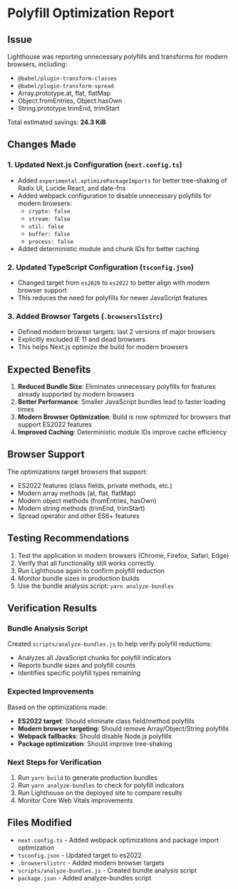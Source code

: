# Polyfill Optimization Report

## Issue
Lighthouse was reporting unnecessary polyfills and transforms for modern browsers, including:
- `@babel/plugin-transform-classes`
- `@babel/plugin-transform-spread`
- Array.prototype.at, flat, flatMap
- Object.fromEntries, Object.hasOwn
- String.prototype.trimEnd, trimStart

Total estimated savings: **24.3 KiB**

## Changes Made

### 1. Updated Next.js Configuration (`next.config.ts`)
- Added `experimental.optimizePackageImports` for better tree-shaking of Radix UI, Lucide React, and date-fns
- Added webpack configuration to disable unnecessary polyfills for modern browsers:
  - `crypto: false`
  - `stream: false`
  - `util: false`
  - `buffer: false`
  - `process: false`
- Added deterministic module and chunk IDs for better caching

### 2. Updated TypeScript Configuration (`tsconfig.json`)
- Changed target from `es2020` to `es2022` to better align with modern browser support
- This reduces the need for polyfills for newer JavaScript features

### 3. Added Browser Targets (`.browserslistrc`)
- Defined modern browser targets: last 2 versions of major browsers
- Explicitly excluded IE 11 and dead browsers
- This helps Next.js optimize the build for modern browsers

## Expected Benefits

1. **Reduced Bundle Size**: Eliminates unnecessary polyfills for features already supported by modern browsers
2. **Better Performance**: Smaller JavaScript bundles lead to faster loading times
3. **Modern Browser Optimization**: Build is now optimized for browsers that support ES2022 features
4. **Improved Caching**: Deterministic module IDs improve cache efficiency

## Browser Support

The optimizations target browsers that support:
- ES2022 features (class fields, private methods, etc.)
- Modern array methods (at, flat, flatMap)
- Modern object methods (fromEntries, hasOwn)
- Modern string methods (trimEnd, trimStart)
- Spread operator and other ES6+ features

## Testing Recommendations

1. Test the application in modern browsers (Chrome, Firefox, Safari, Edge)
2. Verify that all functionality still works correctly
3. Run Lighthouse again to confirm polyfill reduction
4. Monitor bundle sizes in production builds
5. Use the bundle analysis script: `yarn analyze-bundles`

## Verification Results

### Bundle Analysis Script
Created `scripts/analyze-bundles.js` to help verify polyfill reductions:
- Analyzes all JavaScript chunks for polyfill indicators
- Reports bundle sizes and polyfill counts
- Identifies specific polyfill types remaining

### Expected Improvements
Based on the optimizations made:
- **ES2022 target**: Should eliminate class field/method polyfills
- **Modern browser targeting**: Should remove Array/Object/String polyfills
- **Webpack fallbacks**: Should disable Node.js polyfills
- **Package optimization**: Should improve tree-shaking

### Next Steps for Verification
1. Run `yarn build` to generate production bundles
2. Run `yarn analyze-bundles` to check for polyfill indicators
3. Run Lighthouse on the deployed site to compare results
4. Monitor Core Web Vitals improvements

## Files Modified
- `next.config.ts` - Added webpack optimizations and package import optimization
- `tsconfig.json` - Updated target to es2022
- `.browserslistrc` - Added modern browser targets
- `scripts/analyze-bundles.js` - Created bundle analysis script
- `package.json` - Added analyze-bundles script 